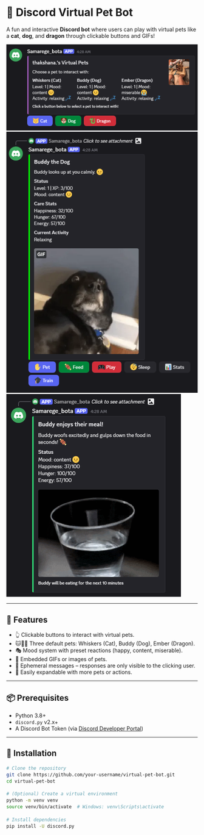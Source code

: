 # 🐾 Discord Virtual Pet Bot

A fun and interactive **Discord bot** where users can play with virtual pets like a **cat**, **dog**, and **dragon** through clickable buttons and GIFs!

![Bot Screenshot](./assets/demo1.png)
![Bot Screenshot](./assets/demo2.png)
![Bot Screenshot](./assets/demo3.png) 

---

## 🌟 Features

- 👆 Clickable buttons to interact with virtual pets.
- 🐱🐶🐉 Three default pets: Whiskers (Cat), Buddy (Dog), Ember (Dragon).
- 🎭 Mood system with preset reactions (happy, content, miserable).
- 📸 Embedded GIFs or images of pets.
- 🔐 Ephemeral messages – responses are only visible to the clicking user.
- 🔧 Easily expandable with more pets or actions.

---

## 📦 Prerequisites

- Python 3.8+
- `discord.py` v2.x+
- A Discord Bot Token (via [Discord Developer Portal](https://discord.com/developers/applications))

---

## 🔧 Installation

```bash
# Clone the repository
git clone https://github.com/your-username/virtual-pet-bot.git
cd virtual-pet-bot

# (Optional) Create a virtual environment
python -m venv venv
source venv/bin/activate  # Windows: venv\Scripts\activate

# Install dependencies
pip install -U discord.py
